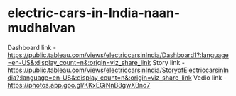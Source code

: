 # electric-cars-in-India-naan-mudhalvan
Dashboard link -https://public.tableau.com/views/electriccarsinIndia/Dashboard1?:language=en-US&:display_count=n&:origin=viz_share_link
Story link - https://public.tableau.com/views/electriccarsinIndia/StoryofElectriccarsinIndia?:language=en-US&:display_count=n&:origin=viz_share_link
Vedio link - https://photos.app.goo.gl/KKxEGiNnB8gwXBno7

